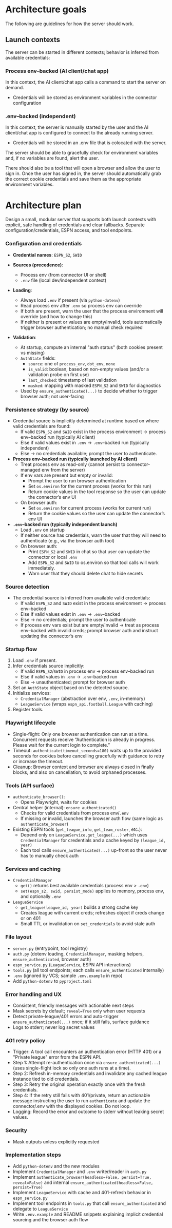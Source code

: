 # Architecture goals
The following are guidelines for how the server should work.

## Launch contexts
The server can be started in different contexts; behavior is inferred from available credentials:

### Process env–backed (AI client/chat app)
In this context, the AI client/chat app calls a command to start the server on demand.
- Credentials will be stored as environment variables in the connector configuration

### .env–backed (independent)
In this context, the server is manually started by the user and the AI client/chat app is configured to connect to the already running server.
- Credentials will be stored in an .env file that is colocated with the server.

The server should be able to gracefully check for environment variables and, if no variables are found, alert the user.

There should also be a tool that will open a browser and allow the user to sign in. Once the user has signed in, the server should automatically grab the correct cookie credentials and save them as the appropriate environment variables.

# Architecture plan
Design a small, modular server that supports both launch contexts with explicit, safe handling of credentials and clear fallbacks. Separate configuration/credentials, ESPN access, and tool endpoints.

### Configuration and credentials
- **Credential names**: `ESPN_S2`, `SWID`
- **Sources (precedence)**:
  - Process env (from connector UI or shell)
  - `.env` file (local dev/independent context)

- **Loading**:
  - Always load `.env` if present (via `python-dotenv`)
  - Read process env after `.env` so process env can override
  - If both are present, warn the user that the process environment will override (and how to change this)
  - If neither is present or values are empty/invalid, tools automatically trigger browser authentication; no manual check required

- **Validation**:
  - At startup, compute an internal "auth status" (both cookies present vs missing)
  - `AuthState` fields:
    - `source`: one of `process_env`, `dot_env`, `none`
    - `is_valid`: boolean, based on non-empty values (and/or a validation probe on first use)
    - `last_checked`: timestamp of last validation
    - `masked`: mapping with masked `ESPN_S2` and `SWID` for diagnostics
  - Used by `ensure_authenticated(...)` to decide whether to trigger browser auth; not user-facing

### Persistence strategy (by source)
- Credential source is implicitly determined at runtime based on where valid credentials are found:
  - If valid `ESPN_S2` and `SWID` exist in the process environment → process env–backed run (typically AI client)
  - Else if valid values exist in `.env` → `.env`–backed run (typically independent)
  - Else → no credentials available; prompt the user to authenticate.
- **Process env–backed run (typically launched by AI client)**
  - Treat process env as read-only (cannot persist to connector-managed env from the server)
  - If env vars are present but empty or invalid:
    - Prompt the user to run browser authentication
    - Set `os.environ` for the current process (works for this run)
    - Return cookie values in the tool response so the user can update the connector’s env UI
  - On browser auth:
    - Set `os.environ` for current process (works for current run)
    - Return the cookie values so the user can update the connector’s env UI
- **`.env`–backed run (typically independent launch)**
  - Load `.env` on startup
  - If neither source has credentials, warn the user that they will need to authenticate (e.g., via the browser auth tool)
  - On browser auth:
    - Print `ESPN_S2` and `SWID` in chat so that user can update the connector or local `.env`
    - Add `ESPN_S2` and `SWID` to os.environ so that tool calls will work immediately.
    - Warn user that they should delete chat to hide secrets

### Source detection
- The credential source is inferred from available valid credentials:
  - If valid `ESPN_S2` and `SWID` exist in the process environment → process env–backed
  - Else if valid values exist in `.env` → `.env`–backed
  - Else → no credentials; prompt the user to authenticate
  - If process env vars exist but are empty/invalid → treat as process env–backed with invalid creds; prompt browser auth and instruct updating the connector’s env

### Startup flow
1) Load `.env` if present.
2) Infer credentials source implicitly:
   - If valid `ESPN_S2`/`SWID` in process env → process env–backed run
   - Else if valid values in `.env` → `.env`–backed run
   - Else → unauthenticated; prompt for browser auth
3) Set an `AuthState` object based on the detected source.
4) Initialize services:
   - `CredentialManager` (abstraction over env, `.env`, in-memory)
   - `LeagueService` (wraps `espn_api.football.League` with caching)
5) Register tools.

### Playwright lifecycle
- Single-flight: Only one browser authentication can run at a time. Concurrent requests receive “Authentication is already in progress. Please wait for the current login to complete.”
- Timeout: `authenticate(timeout_seconds=180)` waits up to the provided seconds for cookies before cancelling gracefully with guidance to retry or increase the timeout.
- Cleanup: Browser context and browser are always closed in finally blocks, and also on cancellation, to avoid orphaned processes.

### Tools (API surface)
- `authenticate_browser()`:
  - Opens Playwright, waits for cookies
- Central helper (internal): `ensure_authenticated()`
  - Checks for valid credentials from process env/`.env`
  - If missing or invalid, launches the browser auth flow (same logic as `authenticate_browser`)
- Existing ESPN tools (`get_league_info`, `get_team_roster`, etc.):
  - Depend only on `LeagueService.get_league(...)` which uses `CredentialManager` for credentials and a cache keyed by `(league_id, year)`
  - Each tool calls `ensure_authenticated(...)` up-front so the user never has to manually check auth

### Services and caching
- `CredentialManager`
  - `get()` returns best available credentials (process env > `.env`)
  - `set(espn_s2, swid, persist_mode)` applies to memory, process env, and optionally `.env`
- `LeagueService`
  - `get_league(league_id, year)` builds a strong cache key
  - Creates league with current creds; refreshes object if creds change or on 401
  - Small TTL or invalidation on `set_credentials` to avoid stale auth

### File layout
- `server.py` (entrypoint, tool registry)
- `auth.py` (dotenv loading, `CredentialManager`, masking helpers, `ensure_authenticated`, browser auth)
- `espn_service.py` (`LeagueService`, ESPN API interactions)
- `tools.py` (all tool endpoints; each calls `ensure_authenticated` internally)
- `.env` (ignored by VCS; sample `.env.example` in repo)
- Add `python-dotenv` to `pyproject.toml`

### Error handling and UX
- Consistent, friendly messages with actionable next steps
- Mask secrets by default; `reveal=True` only when user requests
- Detect private-league/401 errors and auto-trigger `ensure_authenticated(...)` once; if it still fails, surface guidance
- Logs to stderr; never log secret values

### 401 retry policy
- Trigger: A tool call encounters an authentication error (HTTP 401) or a "Private league" error from the ESPN API.
- Step 1: Attempt re-authentication once via `ensure_authenticated(...)` (uses single-flight lock so only one auth runs at a time).
- Step 2: Refresh in-memory credentials and invalidate any cached league instance tied to old credentials.
- Step 3: Retry the original operation exactly once with the fresh credentials.
- Step 4: If the retry still fails with 401/private, return an actionable message instructing the user to run `authenticate` and update the connector/.env with the displayed cookies. Do not loop.
- Logging: Record the error and outcome to stderr without leaking secret values.

### Security
- Mask outputs unless explicitly requested


### Implementation steps
- Add `python-dotenv` and the new modules
- Implement `CredentialManager` and `.env` writer/reader in `auth.py`
- Implement `authenticate_browser(headless=False, persist=True, reveal=False)` and internal `ensure_authenticated(headless=False, persist=True)`
- Implement `LeagueService` with cache and 401-refresh behavior in `espn_service.py`
- Implement tool endpoints in `tools.py` that call `ensure_authenticated` and delegate to `LeagueService`
- Write `.env.example` and README snippets explaining implicit credential sourcing and the browser auth flow
